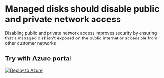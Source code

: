 # Managed disks should disable public and private network access
Disabling public and private network access improves security by ensuring that a managed disk isn't exposed on the public internet or accessible from other customer networks

## Try with Azure portal
[![Deploy to Azure](https://aka.ms/deploytoazurebutton)](https://portal.azure.com/?#blade/Microsoft_Azure_Policy/CreatePolicyDefinitionBlade/uri/https%3A%2F%2Fraw.githubusercontent.com%2Fchrislittle%2Fazurepolicy%2Frefs%2Fheads%2Fmain%2FManaged%2520Disks%2Fazurepolicy.json)

